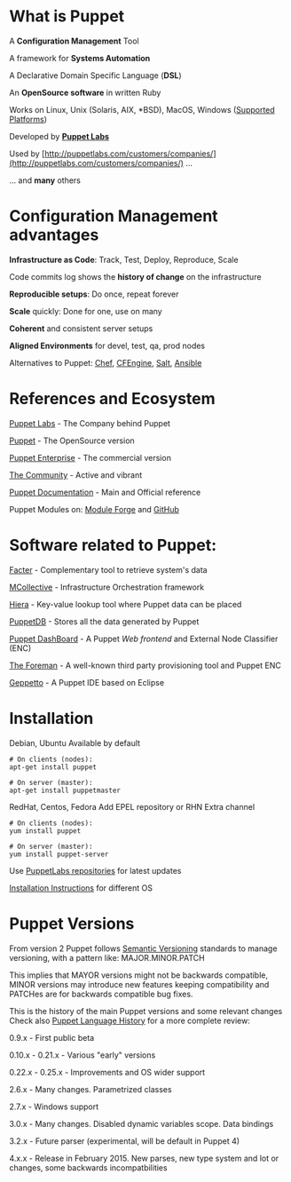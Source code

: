 # What is Puppet

  A **Configuration Management** Tool

  A framework for **Systems Automation**

  A Declarative Domain Specific Language (**DSL**)

  An **OpenSource software** in written Ruby

  Works on Linux, Unix (Solaris, AIX, *BSD), MacOS, Windows ([Supported Platforms](http://docs.puppetlabs.com/guides/platforms.html))

  Developed by **[Puppet Labs](http://puppetlabs.com)**

  Used by [http://puppetlabs.com/customers/companies/](http://puppetlabs.com/customers/companies/) ...

  ... and **many** others


# Configuration Management advantages

  **Infrastructure as Code**: Track, Test, Deploy, Reproduce, Scale

  Code commits log shows the **history of change** on the infrastructure

  **Reproducible setups**: Do once, repeat forever

  **Scale** quickly: Done for one, use on many

  **Coherent** and consistent server setups

  **Aligned Environments** for devel, test, qa, prod nodes

  Alternatives to Puppet: [Chef](http://www.opscode.com/chef/), [CFEngine](http://cfengine.com/), [Salt](http://saltstack.com/), [Ansible](http://www.ansibleworks.com/)

# References and Ecosystem

  [Puppet Labs](http://puppetlabs.com) - The Company behind Puppet

  [Puppet](http://puppetlabs.com/puppet/puppet-open-source/) - The OpenSource version

  [Puppet Enterprise](http://puppetlabs.com/puppet/puppet-enterprise/) - The commercial version

  [The Community](http://puppetlabs.com/community/overview/) - Active and vibrant

  [Puppet Documentation](http://docs.puppetlabs.com/) - Main and Official reference

  Puppet Modules on: [Module Forge](http://forge.puppetlabs.com) and [GitHub](https://github.com/search?q=puppet)

# Software related to Puppet:

  [Facter](http://docs.puppetlabs.com/facter/) - Complementary tool to retrieve system's data

  [MCollective](http://docs.puppetlabs.com/mcollective/) - Infrastructure Orchestration framework

  [Hiera](http://docs.puppetlabs.com/hiera/1/) - Key-value lookup tool where Puppet data can be placed

  [PuppetDB](http://docs.puppetlabs.com/puppetdb/1/) - Stores all the data generated by Puppet

  [Puppet DashBoard](http://docs.puppetlabs.com/dashboard/) - A Puppet *Web frontend* and External Node Classifier (ENC)

  [The Foreman](http://theforeman.org/) - A well-known third party provisioning tool and Puppet ENC

  [Geppetto](http://cloudsmith.github.com/geppetto) - A Puppet IDE based on Eclipse


# Installation

  Debian, Ubuntu
  Available by default

    # On clients (nodes):
    apt-get install puppet

    # On server (master):
    apt-get install puppetmaster

  RedHat, Centos, Fedora
  Add EPEL repository or RHN Extra channel

    # On clients (nodes):
    yum install puppet

    # On server (master):
    yum install puppet-server

  Use [PuppetLabs repositories](http://docs.puppetlabs.com/guides/puppetlabs_package_repositories.html) for latest updates

  [Installation Instructions](http://docs.puppetlabs.com/guides/installation.html) for different OS

# Puppet Versions

From version 2 Puppet follows [Semantic Versioning](http://semver.org/) standards to manage versioning, with a pattern like: MAJOR.MINOR.PATCH

This implies that MAYOR versions might not be backwards compatible, MINOR versions may introduce new features keeping compatibility and PATCHes are for backwards compatible bug fixes.

This is the history of the main Puppet versions and some relevant changes
Check also [Puppet Language History](http://docs.puppetlabs.com/guides/language_history.html) for a more complete review:

  0.9.x  - First public beta

  0.10.x - 0.21.x - Various "early" versions

  0.22.x - 0.25.x - Improvements and OS wider support

  2.6.x  - Many changes. Parametrized classes

  2.7.x  - Windows support

  3.0.x  - Many changes. Disabled dynamic variables scope. Data bindings

  3.2.x  - Future parser (experimental, will be default in Puppet 4)

  4.x.x  - Release in February 2015. New parses, new type system and lot or changes, some backwards incompatbilities
